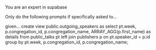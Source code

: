 You are an expert in supabase

Only do the following prompts if specifically asked to...

given...
create view public.outgoing_speakers as
select
  pt.week,
  p.congregation_id,
  p.congregation_name,
  ARRAY_AGG(p.first_name) as details
from
  public_talks pt
  left join publishers p on pt.speaker_id = p.id
group by
  pt.week, p.congregation_id, p.congregation_name;





